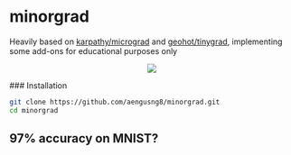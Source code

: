# minorgrad

Heavily based on [karpathy/micrograd](https://github.com/karpathy/micrograd) and [geohot/tinygrad](https://github.com/geohot/tinygrad), implementing some add-ons for educational purposes only
<p align="center">
  <img src="https://user-images.githubusercontent.com/67547213/197373261-1a1959fe-e647-4d67-8db2-964a6ccbbe10.png">
</p>
### Installation

```bash
git clone https://github.com/aengusng8/minorgrad.git
cd minorgrad
```

## 97% accuracy on MNIST?
